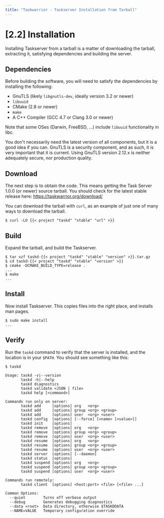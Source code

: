 ```yaml
---
title: "Taskwarrior - Taskserver Installation from Tarball"
---
```


# [2.2] Installation

Installing Taskserver from a tarball is a matter of downloading the tarball, extracting it, satisfying dependencies and building the server.

## Dependencies

Before building the software, you will need to satisfy the dependencies by installing the following:

- GnuTLS (likely `libgnutls-dev`, ideally version 3.2 or newer)
- `libuuid`
- CMake (2.8 or newer)
- `make`
- A C++ Compiler (GCC 4.7 or Clang 3.0 or newer)

Note that some OSes (Darwin, FreeBSD, ...) include `libuuid` functionality in libc.

You don't necessarily need the latest version of all components, but it is a good idea if you can.
GnuTLS is a security component, and as such, it is very important that it is current.
Using GnuTLS version 2.12.x is neither adequately secure, nor production quality.

## Download

The next step is to obtain the code.
This means getting the Task Server 1.0.0 (or newer) source tarball.
You should check for the latest stable release here: <https://taskwarrior.org/download/>

You can download the tarball with `curl`, as an example of just one of many ways to download the tarball.

```
$ curl -LO {{< project "taskd" "stable" "url" >}}
```

## Build

Expand the tarball, and build the Taskserver.

```
$ tar xzf taskd-{{< project "taskd" "stable" "version" >}}.tar.gz
$ cd taskd-{{< project "taskd" "stable" "version" >}}
$ cmake -DCMAKE_BUILD_TYPE=release .
...
$ make
...
```

## Install

Now install Taskserver.
This copies files into the right place, and installs man pages.

```
$ sudo make install
...
```

## Verify

Run the `taskd` command to verify that the server is installed, and the location is in your `$PATH`. You should see something like this:

```
$ taskd

Usage: taskd -v|--version
       taskd -h|--help
       taskd diagnostics
       taskd validate <JSON | file>
       taskd help [<command>]

Commands run only on server:
       taskd add     [options] org   <org>
       taskd add     [options] group <org> <group>
       taskd add     [options] user  <org> <user>
       taskd config  [options] [--force] [<name> [<value>]]
       taskd init    [options]
       taskd remove  [options] org   <org>
       taskd remove  [options] group <org> <group>
       taskd remove  [options] user  <org> <user>
       taskd resume  [options] org   <org>
       taskd resume  [options] group <org> <group>
       taskd resume  [options] user  <org> <user>
       taskd server  [options] [--daemon]
       taskd status  [options]
       taskd suspend [options] org   <org>
       taskd suspend [options] group <org> <group>
       taskd suspend [options] user  <org> <user>

Commands run remotely:
       taskd client  [options] <host:port> <file> [<file> ...]

Common Options:
  --quiet        Turns off verbose output
  --debug        Generates debugging diagnostics
  --data <root>  Data directory, otherwise $TASKDDATA
  --NAME=VALUE   Temporary configuration override
```

